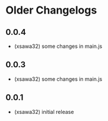 # Older Changelogs
## 0.0.4

* (xsawa32) some changes in main.js

## 0.0.3

* (xsawa32) some changes in main.js

## 0.0.1

* (xsawa32) initial release
